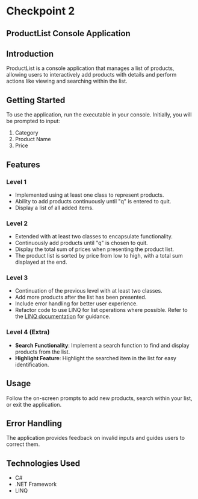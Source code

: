﻿# Checkpoint 2

## ProductList Console Application

## Introduction

ProductList is a console application that manages a list of products, allowing users to interactively add products with details and perform actions like viewing and searching within the list.

## Getting Started

To use the application, run the executable in your console. Initially, you will be prompted to input:
1. Category
2. Product Name
3. Price

## Features

### Level 1
- Implemented using at least one class to represent products.
- Ability to add products continuously until "q" is entered to quit.
- Display a list of all added items.

### Level 2
- Extended with at least two classes to encapsulate functionality.
- Continuously add products until "q" is chosen to quit.
- Display the total sum of prices when presenting the product list.
- The product list is sorted by price from low to high, with a total sum displayed at the end.

### Level 3
- Continuation of the previous level with at least two classes.
- Add more products after the list has been presented.
- Include error handling for better user experience.
- Refactor code to use LINQ for list operations where possible. Refer to the [LINQ documentation](https://docs.microsoft.com/en-us/dotnet/csharp/programming-guide/concepts/linq/) for guidance.

### Level 4 (Extra)
- **Search Functionality**: Implement a search function to find and display products from the list.
- **Highlight Feature**: Highlight the searched item in the list for easy identification.

## Usage

Follow the on-screen prompts to add new products, search within your list, or exit the application.

## Error Handling

The application provides feedback on invalid inputs and guides users to correct them.

## Technologies Used

- C#
- .NET Framework
- LINQ
